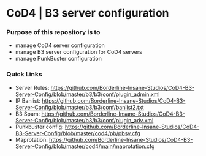 CoD4 | B3 server configuration
==========================================

### Purpose of this repository is to

  - manage CoD4 server configuration
  - manage B3 server configuration for CoD4 servers
  - manage PunkBuster configuration

### Quick Links

  - Server Rules: https://github.com/Borderline-Insane-Studios/CoD4-B3-Server-Config/blob/master/b3/b3/conf/plugin_admin.xml
  - IP Banlist: https://github.com/Borderline-Insane-Studios/CoD4-B3-Server-Config/blob/master/b3/b3/conf/banlist2.txt
  - B3 Spam: https://github.com/Borderline-Insane-Studios/CoD4-B3-Server-Config/blob/master/b3/b3/conf/plugin_adv.xml
  - Punkbuster config: https://github.com/Borderline-Insane-Studios/CoD4-B3-Server-Config/blob/master/cod4/pb/pbsv.cfg
  - Maprotation: https://github.com/Borderline-Insane-Studios/CoD4-B3-Server-Config/blob/master/cod4/main/maprotation.cfg
